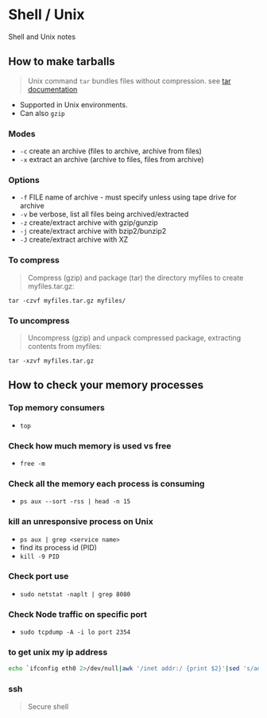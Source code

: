 # Shell / Unix

Shell and Unix notes

## How to make tarballs

> Unix command `tar`
> bundles files without compression.
> see [tar documentation](https://en.wikibooks.org/wiki/Guide_to_Unix/Commands/File_Compression)

- Supported in Unix environments.
- Can also `gzip`

### Modes
- `-c`  create an archive (files to archive, archive from files)
- `-x`  extract an archive (archive to files, files from archive)

### Options

- `-f` FILE  name of archive - must specify unless using tape drive for archive
- `-v` be verbose, list all files being archived/extracted
- `-z` create/extract archive with gzip/gunzip
- `-j` create/extract archive with bzip2/bunzip2
- `-J` create/extract archive with XZ

### To compress
> Compress (gzip) and package (tar) the directory myfiles to create myfiles.tar.gz:

`tar -czvf myfiles.tar.gz myfiles/`

### To uncompress

> Uncompress (gzip) and unpack compressed package, extracting contents from myfiles:

`tar -xzvf myfiles.tar.gz`

## How to check your memory processes

### Top memory consumers

- `top`

### Check how much memory is used vs free

- `free -m`

### Check all the memory each process is consuming
- `ps aux --sort -rss | head -n 15`

### kill an unresponsive process on Unix

- `ps aux | grep <service name>`
- find its process id (PID)
- `kill -9 PID`

### Check port use

- `sudo netstat -naplt | grep 8080`

### Check Node traffic on specific port

- `sudo tcpdump -A -i lo port 2354`


### to get unix my ip address

```sh
echo `ifconfig eth0 2>/dev/null|awk '/inet addr:/ {print $2}'|sed 's/addr://'`
```

### ssh

> Secure shell
